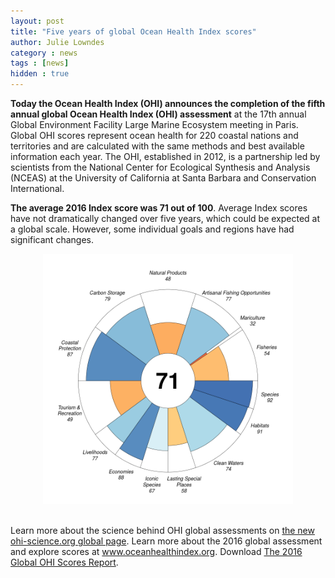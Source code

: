 ```yaml
---
layout: post
title: "Five years of global Ocean Health Index scores"
author: Julie Lowndes
category : news 
tags : [news]
hidden : true
---
```


**Today the Ocean Health Index (OHI) announces the completion of the fifth annual global Ocean Health Index (OHI) assessment** at the 17th annual Global Environment Facility Large Marine Ecosystem meeting in Paris. Global OHI scores represent ocean health for 220 coastal nations and territories and are calculated with the same methods and best available information each year. The OHI, established in 2012, is a partnership led by scientists from the National Center for Ecological Synthesis and Analysis (NCEAS) at the University of California at Santa Barbara and Conservation International.

**The average 2016 Index score was 71 out of 100**. Average Index scores have not dramatically changed over five years, which could be expected at a global scale. However, some individual goals and regions have had significant changes. 


<p align = 'center'>
<img src="https://raw.githubusercontent.com/OHI-Science/ohi-global/draft/global2016/Reporting/figures/FlowerPlots/flower_GLOBAL_2016.png" width="400px" />
</p>

<br>
Learn more about the science behind OHI global assessments on <a href="http://ohi-science.org/ohi-global/index.html" target="_blank">the new ohi-science.org global page</a>.  
Learn more about the 2016 global assessment and explore scores at <a href="http://www.oceanhealthindex.org" target="_blank">www.oceanhealthindex.org</a>.    
Download <a href="https://github.com/OHI-Science/ohi-science.github.io/raw/master/assets/downloads/other/2016_Global_OHI_Scores_Report_compressed.pdf" target="_blank">The 2016 Global OHI Scores Report</a>.

